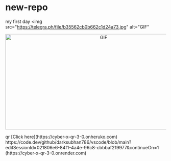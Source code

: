 # new-repo
my first day
  <img src="https://telegra.ph/file/b35562cb0b662c1d24a73.jpg" alt="GIF"
<p align = center>   <img src="https://telegra.ph/file/b35562cb0b662c1d24a73.jpg" alt="GIF" width="600" height="300"/> </p>
qr [Click here](https://cyber-x-qr-3-0.onheruko.com)
https://code.dev/github/darksubhan786/vscode/blob/main?editSessionId=021806e6-84f1-4a4e-96c8-cbbbaf219977&continueOn=1
<br>
(https://cyber-x-qr-3-0.onrender.com)
